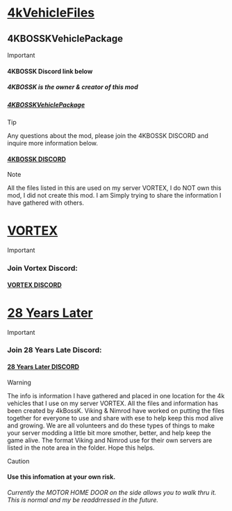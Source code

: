 # <ins>4kVehicleFiles</ins>

## 4KBOSSKVehiclePackage
>[!IMPORTANT]
> #### 4KBOSSK Discord link below
> ##### **4KBOSSK is the owner & creator of this mod**
> ##### [4KBOSSKVehiclePackage](https://steamcommunity.com/sharedfiles/filedetails/?id=3387855369&searchtext=4kboos)

> [!TIP]
> Any questions about the mod, please join the 4KBOSSK DISCORD and inquire more information below.
> #### [4KBOSSK DISCORD](https://discord.gg/U53MFkSCYb)

> [!NOTE]
> All the files listed in this are used on my server VORTEX,
> I do NOT own this mod, I did not create this mod. I am Simply trying to share the information I have gathered with others.

# <INS>**VORTEX**</INS>
> [!important]
> ### Join **Vortex** Discord:
> #### [VORTEX DISCORD](https://discord.gg/HYZXB2fWZ2)


# <INS>28 Years Later</INS>
> [!important]
> ### Join **28 Years Late** Discord:
> #### [28 Years Later DISCORD](https://discord.gg/EMCfNfut5t)


> [!WARNING]
> The info is information I have gathered and placed in one location for the 4k vehicles that I use on my server VORTEX.
> All the files and information has been created by 4kBossK. Viking & Nimrod have worked on putting the files together for everyone to use and share with ese to help keep this
> mod alive and growing. We are all volunteers and do these types of things to make your server modding a little bit more smother, better, and help keep the game alive.
> The format Viking and Nimrod use for their own servers are listed in the note area in the folder. Hope this helps.




>[!CAUTION]
> #### Use this infomation at your own risk.
> _Currently the MOTOR HOME DOOR on the side allows you to walk thru it. This is normal and my be readdrressed in the future._
